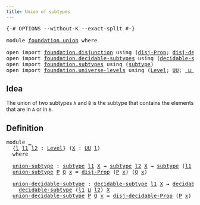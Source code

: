 ```yaml
---
title: Union of subtypes
---
```


<pre class="Agda"><a id="43" class="Symbol">{-#</a> <a id="47" class="Keyword">OPTIONS</a> <a id="55" class="Pragma">--without-K</a> <a id="67" class="Pragma">--exact-split</a> <a id="81" class="Symbol">#-}</a>

<a id="86" class="Keyword">module</a> <a id="93" href="foundation.union.html" class="Module">foundation.union</a> <a id="110" class="Keyword">where</a>

<a id="117" class="Keyword">open</a> <a id="122" class="Keyword">import</a> <a id="129" href="foundation.disjunction.html" class="Module">foundation.disjunction</a> <a id="152" class="Keyword">using</a> <a id="158" class="Symbol">(</a><a id="159" href="foundation.disjunction.html#1145" class="Function">disj-Prop</a><a id="168" class="Symbol">;</a> <a id="170" href="foundation.disjunction.html#1592" class="Function">disj-decidable-Prop</a><a id="189" class="Symbol">)</a>
<a id="191" class="Keyword">open</a> <a id="196" class="Keyword">import</a> <a id="203" href="foundation.decidable-subtypes.html" class="Module">foundation.decidable-subtypes</a> <a id="233" class="Keyword">using</a> <a id="239" class="Symbol">(</a><a id="240" href="foundation.decidable-subtypes.html#2426" class="Function">decidable-subtype</a><a id="257" class="Symbol">)</a>
<a id="259" class="Keyword">open</a> <a id="264" class="Keyword">import</a> <a id="271" href="foundation.subtypes.html" class="Module">foundation.subtypes</a> <a id="291" class="Keyword">using</a> <a id="297" class="Symbol">(</a><a id="298" href="foundation-core.subtypes.html#2275" class="Function">subtype</a><a id="305" class="Symbol">)</a>
<a id="307" class="Keyword">open</a> <a id="312" class="Keyword">import</a> <a id="319" href="foundation.universe-levels.html" class="Module">foundation.universe-levels</a> <a id="346" class="Keyword">using</a> <a id="352" class="Symbol">(</a><a id="353" href="Agda.Primitive.html#597" class="Postulate">Level</a><a id="358" class="Symbol">;</a> <a id="360" href="foundation-core.universe-levels.html#235" class="Primitive">UU</a><a id="362" class="Symbol">;</a> <a id="364" href="Agda.Primitive.html#810" class="Primitive Operator">_⊔_</a><a id="367" class="Symbol">)</a>
</pre>
## Idea

The union of two subtypes `A` and `B` is the subtype that contains the elements that are in `A` or in `B`.

## Definition

<pre class="Agda"><a id="514" class="Keyword">module</a> <a id="521" href="foundation.union.html#521" class="Module">_</a>
  <a id="525" class="Symbol">{</a><a id="526" href="foundation.union.html#526" class="Bound">l</a> <a id="528" href="foundation.union.html#528" class="Bound">l1</a> <a id="531" href="foundation.union.html#531" class="Bound">l2</a> <a id="534" class="Symbol">:</a> <a id="536" href="Agda.Primitive.html#597" class="Postulate">Level</a><a id="541" class="Symbol">}</a> <a id="543" class="Symbol">(</a><a id="544" href="foundation.union.html#544" class="Bound">X</a> <a id="546" class="Symbol">:</a> <a id="548" href="foundation-core.universe-levels.html#235" class="Primitive">UU</a> <a id="551" href="foundation.union.html#526" class="Bound">l</a><a id="552" class="Symbol">)</a>
  <a id="556" class="Keyword">where</a>

  <a id="565" href="foundation.union.html#565" class="Function">union-subtype</a> <a id="579" class="Symbol">:</a> <a id="581" href="foundation-core.subtypes.html#2275" class="Function">subtype</a> <a id="589" href="foundation.union.html#528" class="Bound">l1</a> <a id="592" href="foundation.union.html#544" class="Bound">X</a> <a id="594" class="Symbol">→</a> <a id="596" href="foundation-core.subtypes.html#2275" class="Function">subtype</a> <a id="604" href="foundation.union.html#531" class="Bound">l2</a> <a id="607" href="foundation.union.html#544" class="Bound">X</a> <a id="609" class="Symbol">→</a> <a id="611" href="foundation-core.subtypes.html#2275" class="Function">subtype</a> <a id="619" class="Symbol">(</a><a id="620" href="foundation.union.html#528" class="Bound">l1</a> <a id="623" href="Agda.Primitive.html#810" class="Primitive Operator">⊔</a> <a id="625" href="foundation.union.html#531" class="Bound">l2</a><a id="627" class="Symbol">)</a> <a id="629" href="foundation.union.html#544" class="Bound">X</a>
  <a id="633" href="foundation.union.html#565" class="Function">union-subtype</a> <a id="647" href="foundation.union.html#647" class="Bound">P</a> <a id="649" href="foundation.union.html#649" class="Bound">Q</a> <a id="651" href="foundation.union.html#651" class="Bound">x</a> <a id="653" class="Symbol">=</a> <a id="655" href="foundation.disjunction.html#1145" class="Function">disj-Prop</a> <a id="665" class="Symbol">(</a><a id="666" href="foundation.union.html#647" class="Bound">P</a> <a id="668" href="foundation.union.html#651" class="Bound">x</a><a id="669" class="Symbol">)</a> <a id="671" class="Symbol">(</a><a id="672" href="foundation.union.html#649" class="Bound">Q</a> <a id="674" href="foundation.union.html#651" class="Bound">x</a><a id="675" class="Symbol">)</a>

  <a id="680" href="foundation.union.html#680" class="Function">union-decidable-subtype</a> <a id="704" class="Symbol">:</a> <a id="706" href="foundation.decidable-subtypes.html#2426" class="Function">decidable-subtype</a> <a id="724" href="foundation.union.html#528" class="Bound">l1</a> <a id="727" href="foundation.union.html#544" class="Bound">X</a> <a id="729" class="Symbol">→</a> <a id="731" href="foundation.decidable-subtypes.html#2426" class="Function">decidable-subtype</a> <a id="749" href="foundation.union.html#531" class="Bound">l2</a> <a id="752" href="foundation.union.html#544" class="Bound">X</a> <a id="754" class="Symbol">→</a>
    <a id="760" href="foundation.decidable-subtypes.html#2426" class="Function">decidable-subtype</a> <a id="778" class="Symbol">(</a><a id="779" href="foundation.union.html#528" class="Bound">l1</a> <a id="782" href="Agda.Primitive.html#810" class="Primitive Operator">⊔</a> <a id="784" href="foundation.union.html#531" class="Bound">l2</a><a id="786" class="Symbol">)</a> <a id="788" href="foundation.union.html#544" class="Bound">X</a>
  <a id="792" href="foundation.union.html#680" class="Function">union-decidable-subtype</a> <a id="816" href="foundation.union.html#816" class="Bound">P</a> <a id="818" href="foundation.union.html#818" class="Bound">Q</a> <a id="820" href="foundation.union.html#820" class="Bound">x</a> <a id="822" class="Symbol">=</a> <a id="824" href="foundation.disjunction.html#1592" class="Function">disj-decidable-Prop</a> <a id="844" class="Symbol">(</a><a id="845" href="foundation.union.html#816" class="Bound">P</a> <a id="847" href="foundation.union.html#820" class="Bound">x</a><a id="848" class="Symbol">)</a> <a id="850" class="Symbol">(</a><a id="851" href="foundation.union.html#818" class="Bound">Q</a> <a id="853" href="foundation.union.html#820" class="Bound">x</a><a id="854" class="Symbol">)</a>
</pre>